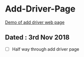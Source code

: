 # Add-Driver-Page
[Demo of add driver web page](https://designer199.github.io/add-client-form/)

## Dated : 3rd Nov 2018
 - [ ] Half way through add driver page
